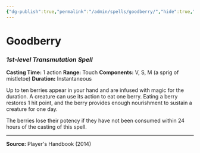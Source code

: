 ```yaml
---
{"dg-publish":true,"permalink":"/admin/spells/goodberry/","hide":true,"updated":"2025-08-05T19:49:54.552+01:00"}
---
```


# Goodberry
### *1st-level Transmutation Spell*
**Casting Time:** 1 action
**Range:** Touch
**Components:** V, S, M (a sprig of mistletoe)
**Duration:** Instantaneous

Up to ten berries appear in your hand and are infused with magic for the duration. A creature can use its action to eat one berry. Eating a berry restores 1 hit point, and the berry provides enough nourishment to sustain a creature for one day.

The berries lose their potency if they have not been consumed within 24 hours of the casting of this spell.

---
**Source:** Player's Handbook (2014)